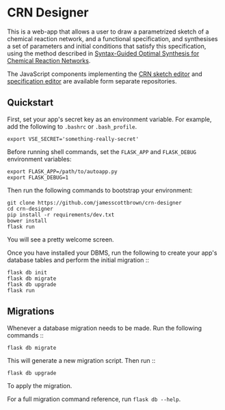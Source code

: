 # CRN Designer

This is a web-app that allows a user to draw a parametrized sketch of a chemical reaction network, and a functional specification, and synthesises a set of parameters and initial conditions that satisfy this specification, using the method described in [Syntax-Guided Optimal Synthesis for Chemical Reaction Networks](https://link.springer.com/chapter/10.1007/978-3-319-63390-9_20).

The JavaScript components implementing the [CRN sketch editor](https://github.com/jamesscottbrown/crn-sketch-editor) and [specification editor](https://github.com/jamesscottbrown/TimeRails) are available form separate repositories.



## Quickstart

First, set your app's secret key as an environment variable. For example,
add the following to ``.bashrc`` or ``.bash_profile``.

    export VSE_SECRET='something-really-secret'


Before running shell commands, set the ``FLASK_APP`` and ``FLASK_DEBUG``
environment variables:

    export FLASK_APP=/path/to/autoapp.py
    export FLASK_DEBUG=1

Then run the following commands to bootstrap your environment:

    git clone https://github.com/jamesscottbrown/crn-designer
    cd crn-designer
    pip install -r requirements/dev.txt
    bower install
    flask run

You will see a pretty welcome screen.

Once you have installed your DBMS, run the following to create your app's
database tables and perform the initial migration ::

    flask db init
    flask db migrate
    flask db upgrade
    flask run


## Migrations

Whenever a database migration needs to be made. Run the following commands ::

    flask db migrate

This will generate a new migration script. Then run ::

    flask db upgrade

To apply the migration.

For a full migration command reference, run ``flask db --help``.
